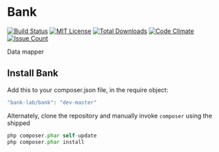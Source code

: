 # Bank

[![Build Status](https://travis-ci.org/bank-lab/bank.svg?branch=master)](https://travis-ci.org/bank-lab/bank)
[![MIT License](http://img.shields.io/badge/license-MIT-blue.svg?style=flat)](LICENSE)
[![Total Downloads](https://poser.pugx.org/bank-lab/bank/downloads)](https://packagist.org/packages/bank-lab/bank)
[![Code Climate](https://codeclimate.com/github/bank-lab/bank/badges/gpa.svg)](https://codeclimate.com/github/bank-lab/bank)
[![Issue Count](https://codeclimate.com/github/bank-lab/bank/badges/issue_count.svg)](https://codeclimate.com/github/bank-lab/bank)

Data mapper

## Install Bank

Add this to your composer.json file, in the require object:

```php
"bank-lab/bank": "dev-master"
```

Alternately, clone the repository and manually invoke `composer` using the shipped

```php
php composer.phar self-update
php composer.phar install
```
